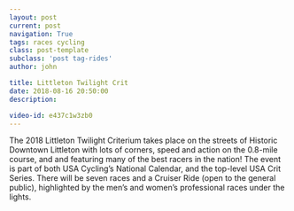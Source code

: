 ```yaml
---
layout: post
current: post
navigation: True
tags: races cycling
class: post-template
subclass: 'post tag-rides'
author: john

title: Littleton Twilight Crit
date: 2018-08-16 20:50:00
description: 

video-id: e437c1w3zb0
---
```


The 2018 Littleton Twilight Criterium takes place on the streets of Historic Downtown Littleton with lots of corners, speed and action on the 0.8-mile course, and and featuring many of the best racers in the nation! The event is part of both USA Cycling’s National Calendar, and the top-level USA Crit Series. There will be seven races and a Cruiser Ride (open to the general public), highlighted by the men’s and women’s professional races under the lights.
